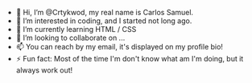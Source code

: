 - 👋 Hi, I’m @Crtykwod, my real name is Carlos Samuel.
- 👀 I’m interested in coding, and I started not long ago.
- 🌱 I’m currently learning HTML / CSS
- 💞️ I’m looking to collaborate on ...
- 📫 You can reach by my email, it's displayed on my profile bio!
- ⚡ Fun fact: Most of the time I'm don't know what am I'm doing, but it always work out!

<!---
Crtykwod/Crtykwod is a ✨ special ✨ repository because its `README.md` (this file) appears on your GitHub profile.
You can click the Preview link to take a look at your changes.
--->
